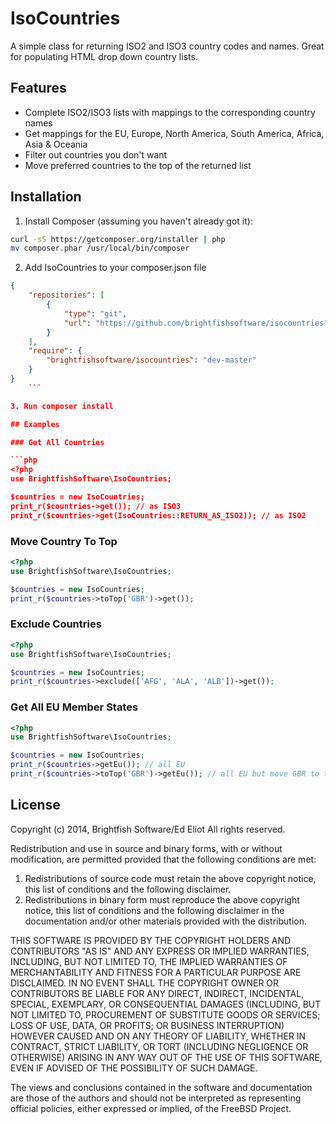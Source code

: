 # IsoCountries

A simple class for returning ISO2 and ISO3 country codes and names. Great for populating HTML drop down country lists.

## Features

* Complete ISO2/ISO3 lists with mappings to the corresponding country names
* Get mappings for the EU, Europe, North America, South America, Africa, Asia & Oceania
* Filter out countries you don't want
* Move preferred countries to the top of the returned list

## Installation

1. Install Composer (assuming you haven't already got it):

```bash
curl -sS https://getcomposer.org/installer | php
mv composer.phar /usr/local/bin/composer
```

2. Add IsoCountries to your composer.json file

```json
{
    "repositories": [
        {
            "type": "git",
            "url": "https://github.com/brightfishsoftware/isocountries"
        }
    ],
    "require": {
        "brightfishsoftware/isocountries": "dev-master"
    }
}
    ```

3. Run composer install

## Examples

### Get All Countries

```php
<?php
use BrightfishSoftware\IsoCountries;

$countries = new IsoCountries;
print_r($countries->get()); // as ISO3
print_r($countries->get(IsoCountries::RETURN_AS_ISO2)); // as ISO2
```

### Move Country To Top

```php
<?php
use BrightfishSoftware\IsoCountries;

$countries = new IsoCountries;
print_r($countries->toTop('GBR')->get());
```

### Exclude Countries

```php
<?php
use BrightfishSoftware\IsoCountries;

$countries = new IsoCountries;
print_r($countries->exclude(['AFG', 'ALA', 'ALB'])->get());
```

### Get All EU Member States

```php
<?php
use BrightfishSoftware\IsoCountries;

$countries = new IsoCountries;
print_r($countries->getEu()); // all EU
print_r($countries->toTop('GBR')->getEu()); // all EU but move GBR to top
```

## License

Copyright (c) 2014, Brightfish Software/Ed Eliot
All rights reserved.

Redistribution and use in source and binary forms, with or without
modification, are permitted provided that the following conditions are met:

1. Redistributions of source code must retain the above copyright notice, this
   list of conditions and the following disclaimer.
2. Redistributions in binary form must reproduce the above copyright notice,
   this list of conditions and the following disclaimer in the documentation
   and/or other materials provided with the distribution.

THIS SOFTWARE IS PROVIDED BY THE COPYRIGHT HOLDERS AND CONTRIBUTORS "AS IS" AND
ANY EXPRESS OR IMPLIED WARRANTIES, INCLUDING, BUT NOT LIMITED TO, THE IMPLIED
WARRANTIES OF MERCHANTABILITY AND FITNESS FOR A PARTICULAR PURPOSE ARE
DISCLAIMED. IN NO EVENT SHALL THE COPYRIGHT OWNER OR CONTRIBUTORS BE LIABLE FOR
ANY DIRECT, INDIRECT, INCIDENTAL, SPECIAL, EXEMPLARY, OR CONSEQUENTIAL DAMAGES
(INCLUDING, BUT NOT LIMITED TO, PROCUREMENT OF SUBSTITUTE GOODS OR SERVICES;
LOSS OF USE, DATA, OR PROFITS; OR BUSINESS INTERRUPTION) HOWEVER CAUSED AND
ON ANY THEORY OF LIABILITY, WHETHER IN CONTRACT, STRICT LIABILITY, OR TORT
(INCLUDING NEGLIGENCE OR OTHERWISE) ARISING IN ANY WAY OUT OF THE USE OF THIS
SOFTWARE, EVEN IF ADVISED OF THE POSSIBILITY OF SUCH DAMAGE.

The views and conclusions contained in the software and documentation are those
of the authors and should not be interpreted as representing official policies,
either expressed or implied, of the FreeBSD Project.
